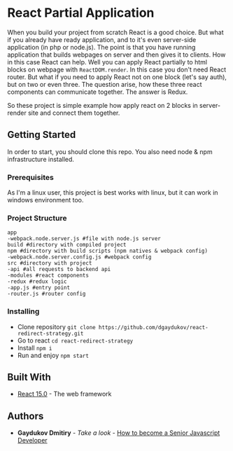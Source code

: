 # React Partial Application

When you build your project from scratch React is a good choice. But what if you already have ready application, and to it's even server-side application (in php or node.js).
The point is that you have running application that builds webpages on server and then gives it to clients. How in this case React can help.
Well you can apply React partially to html blocks on webpage with ```ReactDOM.render```. In this case you don't need React router.
But what if you need to apply React not on one block (let's say auth), but on two or even three. The question arise, how these three react components can communicate together.
The answer is Redux.

So these project is simple example how apply react on 2 blocks in server-render site and connect them together.

## Getting Started

In order to start, you should clone this repo. You also need node & npm infrastructure installed.

### Prerequisites

As I'm a linux user, this project is best works with linux, but it can work in windows environment too.

### Project Structure
```
app
-webpack.node.server.js #file with node.js server
build #directory with compiled project
npm #directory with build scripts (npm natives & webpack config)
-webpack.node.server.config.js #webpack config
src #directory with project
-api #all requests to backend api
-modules #react components
-redux #redux logic
-app.js #entry point
-router.js #router config
```

### Installing

* Clone repository ```git clone https://github.com/dgaydukov/react-redirect-strategy.git```
* Go to react ```cd react-redirect-strategy```
* Install ```npm i```
* Run and enjoy ```npm start```

## Built With

* [React 15.0](https://facebook.github.io/react/blog/2016/04/07/react-v15.html) - The web framework


## Authors

* **Gaydukov Dmitiry** - *Take a look* - [How to become a Senior Javascript Developer](https://github.com/dgaydukov/how-to-become-a-senior-js-developer)